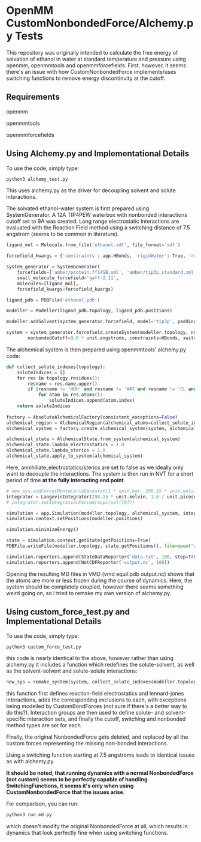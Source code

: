 # OpenMM CustomNonbondedForce/Alchemy.py Tests


This repository was originally intended to calculate the free energy of solvation of ethanol in water at standard temperature and pressure using openmm, openmmtools and openmmforcefields. First, however, it seems there's an issue with how CustomNonbondedForce implements/uses switching functions to remove energy discontinuity at the cutoff. 

## Requirements

openmm

openmmtools

openmmforcefields

## Using Alchemy.py and Implementational Details

To use the code, simply type:

```python
python3 alchemy_test.py
```
This uses alchemy.py as the driver for decoupling solvent and solute interactions. 

The solvated ethanol-water system is first prepared using SystemGenerator. A 12A TIP4PEW waterbox with nonbonded interactions cutoff set to 9A was created. Long range electrostatic interactions are evaluated with the Reaction Field method using a switching distance of 7.5 angstrom (seems to be common in literature).

```python
ligand_mol = Molecule.from_file('ethanol.sdf', file_format='sdf')

forcefield_kwargs = {'constraints': app.HBonds, 'rigidWater': True, 'removeCMMotion': True, 'hydrogenMass': 4 * unit.amu }

system_generator = SystemGenerator(
    forcefields=['amber/protein.ff14SB.xml', 'amber/tip3p_standard.xml', 'amber/tip3p_HFE_multivalent.xml'],
    small_molecule_forcefield='gaff-2.11',
    molecules=[ligand_mol],
    forcefield_kwargs=forcefield_kwargs)

ligand_pdb = PDBFile('ethanol.pdb')

modeller = Modeller(ligand_pdb.topology, ligand_pdb.positions)

modeller.addSolvent(system_generator.forcefield, model='tip3p', padding=12.0 * unit.angstroms)

system = system_generator.forcefield.createSystem(modeller.topology, nonbondedMethod=CutoffPeriodic,
        nonbondedCutoff=9.0 * unit.angstroms, constraints=HBonds, switchDistance=7.5 * unit.angstroms)
```

The alchemical system is then prepared using openmmtools' alchemy.py code:

```python
def collect_solute_indexes(topology):
    soluteIndices = []
    for res in topology.residues():
        resname = res.name.upper()
        if (resname != 'HOH' and resname != 'WAT'and resname != 'CL'and resname != 'NA'):
            for atom in res.atoms():
                soluteIndices.append(atom.index)
    return soluteIndices
    
factory = AbsoluteAlchemicalFactory(consistent_exceptions=False)
alchemical_region = AlchemicalRegion(alchemical_atoms=collect_solute_indexes(modeller.topology), annihilate_sterics=False, annihilate_electrostatics=False)
alchemical_system = factory.create_alchemical_system(system, alchemical_region)

alchemical_state = AlchemicalState.from_system(alchemical_system)
alchemical_state.lambda_electrostatics = 1.0
alchemical_state.lambda_sterics = 1.0
alchemical_state.apply_to_system(alchemical_system)
```

Here, annihiliate_electrostatics/sterics are set to false as we ideally only want to decouple the interactions. The system is then run in NVT for a short period of time **at the fully interacting end point**.

```python
# new_sys.addForce(MonteCarloBarostat(1 * unit.bar, 298.15 * unit.kelvin))
integrator = LangevinIntegrator(298.15 * unit.kelvin, 1.0 / unit.picoseconds, 0.002 * unit.picoseconds)
# integrator.setIntegrationForceGroups(set([0]))

simulation = app.Simulation(modeller.topology, alchemical_system, integrator, platform)
simulation.context.setPositions(modeller.positions)

simulation.minimizeEnergy()

state = simulation.context.getState(getPositions=True)
PDBFile.writeFile(modeller.topology, state.getPositions(), file=open("equil.pdb", "w"))

simulation.reporters.append(StateDataReporter('data.txt', 100, step=True, potentialEnergy=True, temperature=True, density=True , volume=True))
simulation.reporters.append(NetCDFReporter('output.nc', 100))

```

Opening the resulting MD files in VMD (vmd equil.pdb output.nc) shows that the atoms are more or less frozen during the course of dynamics. Here, the system should be completely coupled, however there seems something weird going on, so I tried to remake my own version of alchemy.py.


## Using custom_force_test.py and Implementational Details

To use the code, simply type:

```python
python3 custom_force_test.py
```

this code is nearly identical to the above, however rather than using alchemy.py it includes a function which redefines the solute-solvent, as well as the solvent-solvent and solute-solute interactions:

```python
new_sys = remake_system(system, collect_solute_indexes(modeller.topology), cutoff=9.0 * unit.angstroms, switching_distance=7.5 * unit.angstroms)
```

this function first defines reaction-field electrostatics and lennard-jones interactions, adds the corresponding exclusions to each, with exceptions being modelled by CustomBondForces (not sure if there's a better way to do this?). Interaction groups are then used to define solute- and solvent- specific interaction sets, and finally the cutoff, switching and nonbonded method types are set for each.

Finally, the original NonbondedForce gets deleted, and replaced by all the custom forces representing the missing non-bonded interactions.

Using a switching function starting at 7.5 angstroms leads to identical issues as with alchemy.py.

**It should be noted, that running dynamics with a normal NonbondedForce (not custom) seems to be perfectly capable of handling SwitchingFunctions, it seems it's only when using CustomNonbondedForce that the issues arise**. 

For comparison, you can run:

```python
python3 run_md.py
```

which doesn't modify the original NonbondedForce at all, which results in dynamics that look perfectly fine when using switching functions.



